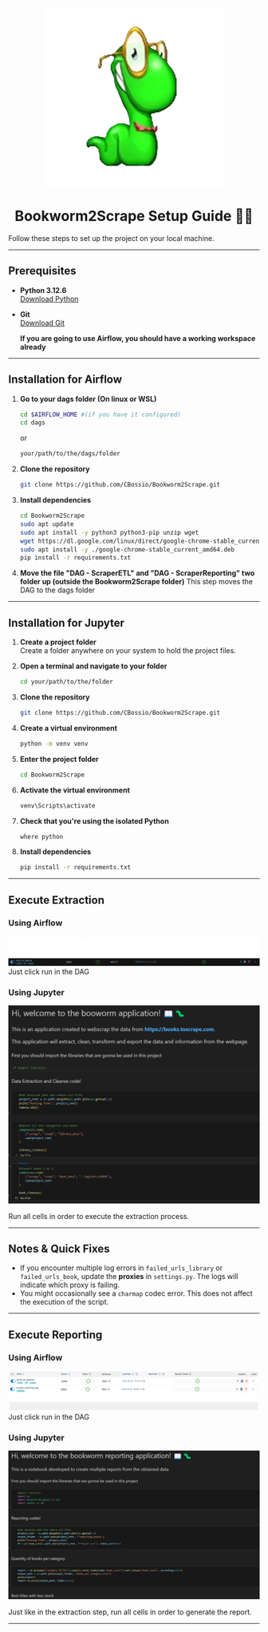 <p align="center">
  <img src="img/Bookworm.png" alt="Bookworm Logo" />
</p>

<h1 align="center">Bookworm2Scrape Setup Guide 📖🐛</h1>

Follow these steps to set up the project on your local machine.

---

## Prerequisites

- **Python 3.12.6**  
  [Download Python](https://www.python.org/downloads/)
- **Git**  
  [Download Git](https://git-scm.com/)
  
  **If you are going to use Airflow, you should have a working workspace already**

---
## Installation for Airflow

1. **Go to your dags folder (On linux or WSL)**  
   ```bash
   cd $AIRFLOW_HOME #(if you have it configured)
   cd dags
   ```
   or
   ```bash
   your/path/to/the/dags/folder
   ```

2. **Clone the repository**  
   ```bash
   git clone https://github.com/CBossio/Bookworm2Scrape.git
   ```

3. **Install dependencies**  
   ```bash
   cd Bookworm2Scrape
   sudo apt update
   sudo apt install -y python3 python3-pip unzip wget
   wget https://dl.google.com/linux/direct/google-chrome-stable_current_amd64.deb
   sudo apt install -y ./google-chrome-stable_current_amd64.deb
   pip install -r requirements.txt
   ```

4. **Move the file "DAG - ScraperETL" and "DAG - ScraperReporting"  two folder up (outside the Bookworm2Scrape folder)** 
This step moves the DAG to the dags folder
---

## Installation for Jupyter

1. **Create a project folder**  
   Create a folder anywhere on your system to hold the project files.

2. **Open a terminal and navigate to your folder**  
   ```bash
   cd your/path/to/the/folder
   ```

3. **Clone the repository**  
   ```bash
   git clone https://github.com/CBossio/Bookworm2Scrape.git
   ```

4. **Create a virtual environment**  
   ```bash
   python -m venv venv
   ```

5. **Enter the project folder**  
   ```bash
   cd Bookworm2Scrape
   ```

6. **Activate the virtual environment**  
   ```bash
   venv\Scripts\activate
   ```

7. **Check that you're using the isolated Python**  
   ```bash
   where python
   ```

8. **Install dependencies**  
   ```bash
   pip install -r requirements.txt
   ```

---

## Execute Extraction

### Using Airflow
<img src="img/airflow_preview.png" alt="ETL Preview" />
Just click run in the DAG

### Using Jupyter

<img src="img/code_preview_etl.png" alt="ETL Preview" />

Run all cells in order to execute the extraction process.

---

## Notes & Quick Fixes

- If you encounter multiple log errors in `failed_urls_library` or `failed_urls_book`, update the **proxies** in `settings.py`. The logs will indicate which proxy is failing.
- You might occasionally see a `charmap` codec error. This does not affect the execution of the script.

---

## Execute Reporting

### Using Airflow

<img src="img/airflow_preview_report.png" alt="Report Preview" />
Just click run in the DAG

### Using Jupyter

<img src="img/code_preview_reporting.png" alt="Reporting Preview" />

Just like in the extraction step, run all cells in order to generate the report.

---